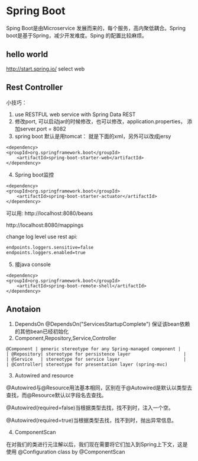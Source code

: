 # Spring Boot
Sping Boot是由Microservice 发展而来的，每个服务，高内聚低耦合。Spring boot是基于Spring，减少开发难度。Sping 的配置比较麻烦。
## hello world
http://start.spring.io/ select web
## Rest Controller
小技巧：
1. use RESTFUL web service with Spring Data REST
2. 修改port, 可以启动jar的时候修改，也可以修改，application.properties， 添加server.port = 8082
3. spring boot 默认是用tomcat：
就是下面的xml，另外可以改成jersy
```
<dependency>
<groupId>org.springframework.boot</groupId>
	<artifactId>spring-boot-starter-web</artifactId>
</dependency>
```
4. Spring boot监控
```
<dependency>
<groupId>org.springframework.boot</groupId>
	<artifactId>spring-boot-starter-actuator</artifactId>
</dependency>
```
可以用:
http://localhost:8080/beans  

http://localhost:8080/mappings

change log level use rest api:

```
endpoints.loggers.sensitive=false
endpoints.loggers.enabled=true
```

5. 接java console
```
<dependency>
<groupId>org.springframework.boot</groupId>
	<artifactId>spring-boot-remote-shell</artifactId>
</dependency>
```
## Anotaion 
1. DependsOn
@DependsOn("ServicesStartupComplete")
保证该bean依赖的其他bean已经初始化
2. Component,Repository,Service,Controller


```
@Component | generic stereotype for any Spring-managed component |
| @Repository| stereotype for persistence layer                    |
| @Service   | stereotype for service layer                        |
| @Controller| stereotype for presentation layer (spring-mvc)
```
3. Autowired and resource

@Autowired与@Resource用法基本相同，区别在于@Autowired是默认以类型去查找，而@Resource默认以字段名去查找。
 
@Autowired(required=false)当根据类型去找，找不到时，注入一个空。

@Autowired(required=true)当根据类型去找，找不到时，抛出异常信息。

4. ComponentScan

在对我们的类进行元注解以后，我们现在需要将它们加入到Spring上下文，这是使用 @Configuration class by @ComponentScan

